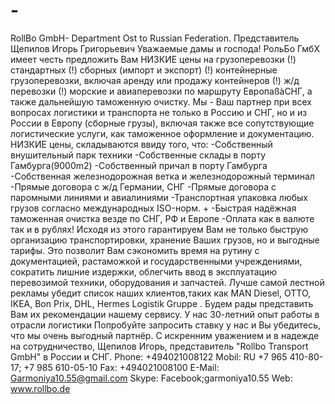 # -
RollBo GmbH- Department Ost    to  Russian Federation.  Представитель   Щепилов  Игорь  Григорьевич Уважаемые дамы и господа! РольБо ГмбХ имеет честь предложить Вам НИЗКИЕ цены на грузоперевозки (!) стандартных (!) сборных (импорт и экспорт) (!) контейнерныe грузоперевозки, включая аренду или продажу контейнеров (!) ж/д перевозки (!) морские и авиаперевозки по маршруту ЕвропаßàСНГ, а также дальнейшую таможенную очистку. Мы - Ваш партнер при всех вопросах логистики и транспорта не только в Россию и СНГ, но и из России в Европу (сборные грузы), включая также все сопутствующие логистические услуги, как таможенное оформление и документацию. НИЗКИЕ цены, складываются ввиду того, что: -Собственный внушительный парк техники -Собственныe склады в порту Гамбурга(9000m2) -Собственный причал в порту Гамбурга -Собственная железнодорожная ветка и железнодорожный терминал -Прямые договора с ж/д Германии, СНГ -Прямые договора с паромными линиями и авиалиниями -Транспортная упаковка любых грузов согласно международных ISO-норм.         + -Быстрая надёжная таможенная очистка везде по СНГ, РФ и Европе -Оплата как в валюте так и в рублях! Исходя из этого гарантируем Вам не только быструю организацию транспортировки, хранение Ваших грузов, но и выгодные тарифы. Это позволит Вам сэкономить время на рутину с документацией, растаможкой и государственными учреждениями, сократить лишние издержки, облегчить ввод в эксплуатацию перевозимой техники, оборудования и запчастей. Лучше самой лестной рекламы убедит список наших клиентов,таких как MAN Diesel, OTTO, IKEA, Bon Prix, DHL, Hermes Logistik Gruppe . Будем рады представить Вам их рекомендации нашему сервису. У нас 30-летний опыт работы в отрасли логистики Попробуйте запросить ставку у нас и Вы убедитесь, что мы очень выгодный партнёр. С искренним уважением и в надежде на сотрудничество, Щепилов Игорь, представитель "Rollbo Transport GmbH" в России и СНГ. Phone: +494021008122 Mobil:  RU  +7 965 410-80-17;     +7 985 610-05-10 Fax:  +494021008100 E-Mail:  Garmoniya10.55@gmail.com Skype:  Facebook;garmoniya10.55 Web:  www.rollbo.de
